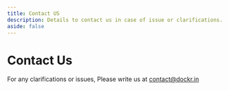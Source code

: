 ```yaml
---
title: Contact US
description: Details to contact us in case of issue or clarifications.
aside: false
---
```


# Contact Us

For any clarifications or issues, Please write us at <contact@dockr.in>